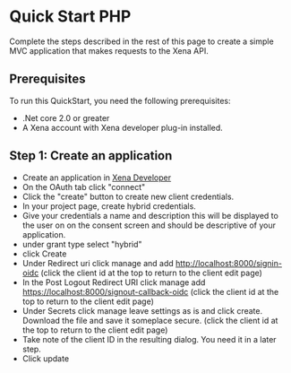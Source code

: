 # Quick Start PHP

Complete the steps described in the rest of this page to create a simple MVC application that makes requests to the Xena API.

## Prerequisites

To run this QuickStart, you need the following prerequisites:

* .Net core 2.0 or greater
* A Xena account with Xena developer plug-in installed.

## Step 1: Create an application

* Create an application in [Xena Developer](https://github.com/EG-BRS/DevSite/tree/f65f6a98fe6cbdc3a44942a454484f130a4dc012/QuickStarts/Fundamentals/CreateApplication.md)
* On the OAuth tab click "connect"
* Click the "create" button to create new client credentials.
* In your project page, create hybrid credentials.
* Give your credentials a name and description this will be displayed to the user on on the consent screen and should be descriptive of your application. 
* under grant type select "hybrid"
* click Create
* Under Redirect uri click manage and add [http://localhost:8000/signin-oidc](http://localhost:8000/signin-oidc)  \(click the client id at the top to return to the client edit page\)
* In the Post Logout Redirect URI click manage add [https://localhost:8000/signout-callback-oidc](https://localhost:8000/signout-callback-oidc) \(click the client id at the top to return to the client edit page\)
* Under Secrets click manage leave settings as is and click create. Download the file and save it someplace secure. \(click the client id at the top to return to the client edit page\)
* Take note of the client ID in the resulting dialog. You need it in a later step.
* Click update 

